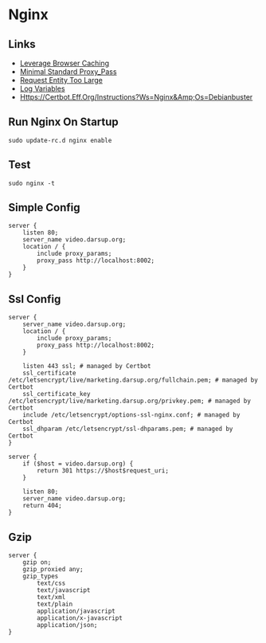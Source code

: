 # Nginx

## Links

- [Leverage Browser Caching](https://stackoverflow.com/questions/20147587/how-to-leverage-browser-caching-in-django#answer-20147630)
- [Minimal Standard Proxy_Pass](https://serverfault.com/questions/112795/how-to-run-a-server-on-port-80-as-a-normal-user-on-linux#answer-450513)
- [Request Entity Too Large](https://www.cyberciti.biz/faq/linux-unix-bsd-nginx-413-request-entity-too-large/)
- [Log Variables](https://serverfault.com/questions/404626/how-to-output-variable-in-nginx-log-for-debugging/580739#580739)
- [Https://Certbot.Eff.Org/Instructions?Ws=Nginx&Amp;Os=Debianbuster](https://certbot.eff.org/instructions?ws=nginx&os=debianbuster)

## Run Nginx On Startup

`sudo update-rc.d nginx enable`

## Test
`sudo nginx -t`

## Simple Config

```
server {
    listen 80;
    server_name video.darsup.org;
    location / {
        include proxy_params;
        proxy_pass http://localhost:8002;
    }
}
```

## Ssl Config

```
server {
    server_name video.darsup.org;
    location / {
        include proxy_params;
        proxy_pass http://localhost:8002;
    }

    listen 443 ssl; # managed by Certbot
    ssl_certificate /etc/letsencrypt/live/marketing.darsup.org/fullchain.pem; # managed by Certbot
    ssl_certificate_key /etc/letsencrypt/live/marketing.darsup.org/privkey.pem; # managed by Certbot
    include /etc/letsencrypt/options-ssl-nginx.conf; # managed by Certbot
    ssl_dhparam /etc/letsencrypt/ssl-dhparams.pem; # managed by Certbot
}

server {
    if ($host = video.darsup.org) {
        return 301 https://$host$request_uri;
    }

    listen 80;
    server_name video.darsup.org;
    return 404;
}
```

## Gzip

```
server {
	gzip on;
    gzip_proxied any;
    gzip_types
        text/css
        text/javascript
        text/xml
        text/plain
        application/javascript
        application/x-javascript
        application/json;
}
```

